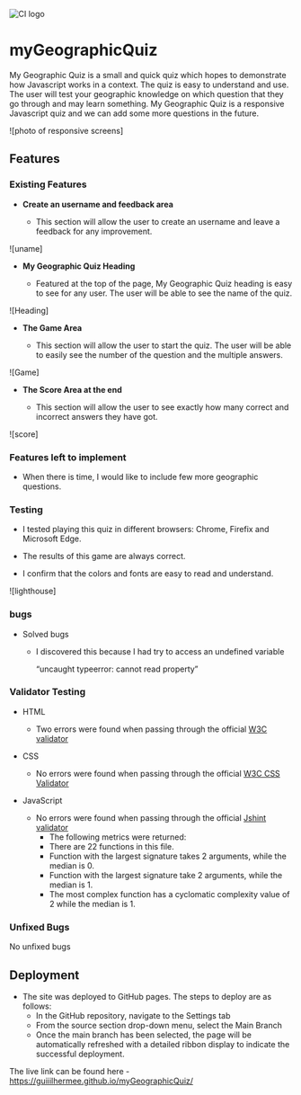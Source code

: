 ![CI logo](https://codeinstitute.s3.amazonaws.com/fullstack/ci_logo_small.png)

# myGeographicQuiz

My Geographic Quiz is a small and quick quiz which hopes to demonstrate how Javascript works in a context. The quiz is easy to understand and use. The user
will test your geographic knowledge on which question that they go through and may learn something. My Geographic Quiz is a responsive Javascript quiz and we
can add some more questions in the future.

![photo of responsive screens]

## Features

### Existing Features

- __Create an username and feedback area__

  - This section will allow the user to create an username and leave a feedback for any improvement.

![uname]

- __My Geographic Quiz Heading__

  - Featured at the top of the page, My Geographic Quiz heading is easy to see for any user. The user will be able to see the name of the quiz.

![Heading]

- __The Game Area__

  - This section will allow the user to start the quiz. The user will be able to easily see the number of the question and the multiple answers.

![Game]

- __The Score Area at the end__

  - This section will allow the user to see exactly how many correct and incorrect answers they have got.

![score]

### Features left to implement

- When there is time, I would like to include few more geographic questions.

### Testing

- I tested playing this quiz in different browsers: Chrome, Firefix and Microsoft Edge.

- The results of this game are always correct.

- I confirm that the colors and fonts are easy to read and understand.

![lighthouse]

### bugs

- Solved bugs

  - I discovered this because I had try to access an undefined variable

    “uncaught typeerror: cannot read property”

### Validator Testing

- HTML

  - Two errors were found when passing through the official [W3C validator](https://validator.w3.org/nu/?doc=https%3A%2F%2Fguiiilhermee.github.io%2FmyGeographicQuiz%2F)

- CSS

  - No errors were found when passing through the official [W3C CSS Validator](http://jigsaw.w3.org/css-validator/validator?lang=en&profile=css3svg&uri=https%3A%2F%2Fguiiilhermee.github.io%2FmyGeographicQuiz%2F&usermedium=all&vextwarning=&warning=1)

- JavaScript

  - No errors were found when passing through the official [Jshint validator](https://jshint.com/)
    - The following metrics were returned:
    - There are 22 functions in this file.
    - Function with the largest signature takes 2 arguments, while the median is 0.
    - Function with the largest signature take 2 arguments, while the median is 1.
    - The most complex function has a cyclomatic complexity value of 2 while the median is 1.

### Unfixed Bugs

No unfixed bugs

## Deployment

- The site was deployed to GitHub pages. The steps to deploy are as follows:
  - In the GitHub repository, navigate to the Settings tab
  - From the source section drop-down menu, select the Main Branch
  - Once the main branch has been selected, the page will be automatically refreshed with a detailed ribbon display to indicate the successful deployment.

The live link can be found here - <https://guiiilhermee.github.io/myGeographicQuiz/>
